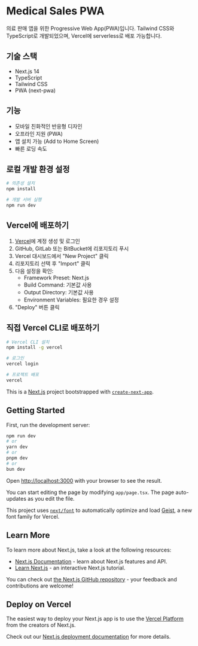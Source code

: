 # Medical Sales PWA

의료 판매 앱을 위한 Progressive Web App(PWA)입니다. Tailwind CSS와 TypeScript로 개발되었으며, Vercel에 serverless로 배포 가능합니다.

## 기술 스택

- Next.js 14
- TypeScript
- Tailwind CSS
- PWA (next-pwa)

## 기능

- 모바일 친화적인 반응형 디자인
- 오프라인 지원 (PWA)
- 앱 설치 가능 (Add to Home Screen)
- 빠른 로딩 속도

## 로컬 개발 환경 설정

```bash
# 의존성 설치
npm install

# 개발 서버 실행
npm run dev
```

## Vercel에 배포하기

1. [Vercel](https://vercel.com)에 계정 생성 및 로그인
2. GitHub, GitLab 또는 BitBucket에 리포지토리 푸시
3. Vercel 대시보드에서 "New Project" 클릭
4. 리포지토리 선택 후 "Import" 클릭
5. 다음 설정을 확인:
   - Framework Preset: Next.js
   - Build Command: 기본값 사용
   - Output Directory: 기본값 사용
   - Environment Variables: 필요한 경우 설정
6. "Deploy" 버튼 클릭

## 직접 Vercel CLI로 배포하기

```bash
# Vercel CLI 설치
npm install -g vercel

# 로그인
vercel login

# 프로젝트 배포
vercel
```

This is a [Next.js](https://nextjs.org) project bootstrapped with [`create-next-app`](https://nextjs.org/docs/app/api-reference/cli/create-next-app).

## Getting Started

First, run the development server:

```bash
npm run dev
# or
yarn dev
# or
pnpm dev
# or
bun dev
```

Open [http://localhost:3000](http://localhost:3000) with your browser to see the result.

You can start editing the page by modifying `app/page.tsx`. The page auto-updates as you edit the file.

This project uses [`next/font`](https://nextjs.org/docs/app/building-your-application/optimizing/fonts) to automatically optimize and load [Geist](https://vercel.com/font), a new font family for Vercel.

## Learn More

To learn more about Next.js, take a look at the following resources:

- [Next.js Documentation](https://nextjs.org/docs) - learn about Next.js features and API.
- [Learn Next.js](https://nextjs.org/learn) - an interactive Next.js tutorial.

You can check out [the Next.js GitHub repository](https://github.com/vercel/next.js) - your feedback and contributions are welcome!

## Deploy on Vercel

The easiest way to deploy your Next.js app is to use the [Vercel Platform](https://vercel.com/new?utm_medium=default-template&filter=next.js&utm_source=create-next-app&utm_campaign=create-next-app-readme) from the creators of Next.js.

Check out our [Next.js deployment documentation](https://nextjs.org/docs/app/building-your-application/deploying) for more details.
